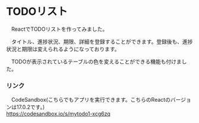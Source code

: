 # TODOリスト

　ReactでTODOリストを作ってみました。

　タイトル、進捗状況、期限、詳細を登録することができます。登録後も、進捗状況と期限は変えられるようになっております。  

　TODOが表示されているテーブルの色を変えることができる機能も付けました。
 
 
 
### リンク

　CodeSandbox(こちらでもアプリを実行できます。こちらのReactのバージョンは17.0.2です。)  
  https://codesandbox.io/s/mytodo1-xcg6zq
